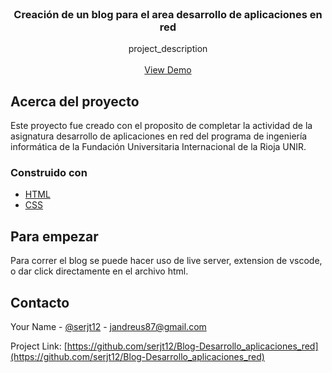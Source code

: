 <div id="top"></div>



<!-- PROJECT LOGO -->
<br />
<div align="center">

<h3 align="center">Creación de un blog para el area desarrollo de aplicaciones en red</h3>

  <p align="center">
    project_description
    <br />
    <br />
    <a href="https://github.com/github_username/repo_name">View Demo</a>
  </p>
</div>

<!-- ABOUT THE PROJECT -->
## Acerca del proyecto

Este proyecto fue creado con el proposito de completar la actividad de la asignatura desarrollo de aplicaciones en red del programa de ingeniería informática de la Fundación Universitaria Internacional de la Rioja UNIR.

### Construido con

* [HTML](https://en.wikipedia.org/wiki/HTML#:~:text=The%20HyperText%20Markup%20Language%20or,(HyperText%20Markup%20Language))
* [CSS](https://en.wikipedia.org/wiki/CSS)



<!-- GETTING STARTED -->
## Para empezar

Para correr el blog se puede hacer uso de live server, extension de vscode, o dar click directamente en el archivo html.

<!-- CONTACT -->
## Contacto

Your Name - [@serjt12](https://twitter.com/serjt12) - jandreus87@gmail.com

Project Link: [https://github.com/serjt12/Blog-Desarrollo_aplicaciones_red](https://github.com/serjt12/Blog-Desarrollo_aplicaciones_red)
